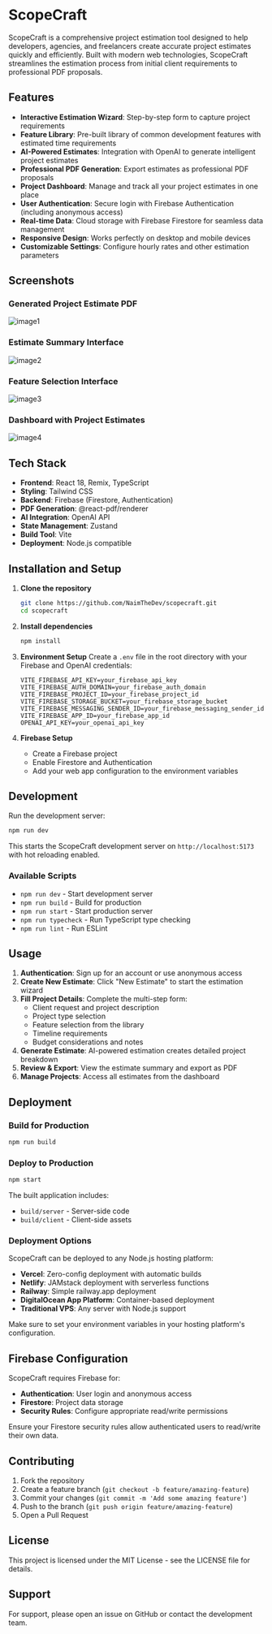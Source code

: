 # ScopeCraft

ScopeCraft is a comprehensive project estimation tool designed to help developers, agencies, and freelancers create accurate project estimates quickly and efficiently. Built with modern web technologies, ScopeCraft streamlines the estimation process from initial client requirements to professional PDF proposals.

## Features

- **Interactive Estimation Wizard**: Step-by-step form to capture project requirements
- **Feature Library**: Pre-built library of common development features with estimated time requirements
- **AI-Powered Estimates**: Integration with OpenAI to generate intelligent project estimates
- **Professional PDF Generation**: Export estimates as professional PDF proposals
- **Project Dashboard**: Manage and track all your project estimates in one place
- **User Authentication**: Secure login with Firebase Authentication (including anonymous access)
- **Real-time Data**: Cloud storage with Firebase Firestore for seamless data management
- **Responsive Design**: Works perfectly on desktop and mobile devices
- **Customizable Settings**: Configure hourly rates and other estimation parameters

## Screenshots

### Generated Project Estimate PDF
![image1](image1)

### Estimate Summary Interface
![image2](image2)

### Feature Selection Interface
![image3](image3)

### Dashboard with Project Estimates
![image4](image4)

## Tech Stack

- **Frontend**: React 18, Remix, TypeScript
- **Styling**: Tailwind CSS
- **Backend**: Firebase (Firestore, Authentication)
- **PDF Generation**: @react-pdf/renderer
- **AI Integration**: OpenAI API
- **State Management**: Zustand
- **Build Tool**: Vite
- **Deployment**: Node.js compatible

## Installation and Setup

1. **Clone the repository**
   ```sh
   git clone https://github.com/NaimTheDev/scopecraft.git
   cd scopecraft
   ```

2. **Install dependencies**
   ```sh
   npm install
   ```

3. **Environment Setup**
   Create a `.env` file in the root directory with your Firebase and OpenAI credentials:
   ```env
   VITE_FIREBASE_API_KEY=your_firebase_api_key
   VITE_FIREBASE_AUTH_DOMAIN=your_firebase_auth_domain
   VITE_FIREBASE_PROJECT_ID=your_firebase_project_id
   VITE_FIREBASE_STORAGE_BUCKET=your_firebase_storage_bucket
   VITE_FIREBASE_MESSAGING_SENDER_ID=your_firebase_messaging_sender_id
   VITE_FIREBASE_APP_ID=your_firebase_app_id
   OPENAI_API_KEY=your_openai_api_key
   ```

4. **Firebase Setup**
   - Create a Firebase project
   - Enable Firestore and Authentication
   - Add your web app configuration to the environment variables

## Development

Run the development server:

```sh
npm run dev
```

This starts the ScopeCraft development server on `http://localhost:5173` with hot reloading enabled.

### Available Scripts

- `npm run dev` - Start development server
- `npm run build` - Build for production
- `npm run start` - Start production server
- `npm run typecheck` - Run TypeScript type checking
- `npm run lint` - Run ESLint

## Usage

1. **Authentication**: Sign up for an account or use anonymous access
2. **Create New Estimate**: Click "New Estimate" to start the estimation wizard
3. **Fill Project Details**: Complete the multi-step form:
   - Client request and project description
   - Project type selection
   - Feature selection from the library
   - Timeline requirements
   - Budget considerations and notes
4. **Generate Estimate**: AI-powered estimation creates detailed project breakdown
5. **Review & Export**: View the estimate summary and export as PDF
6. **Manage Projects**: Access all estimates from the dashboard

## Deployment

### Build for Production

```sh
npm run build
```

### Deploy to Production

```sh
npm start
```

The built application includes:
- `build/server` - Server-side code
- `build/client` - Client-side assets

### Deployment Options

ScopeCraft can be deployed to any Node.js hosting platform:

- **Vercel**: Zero-config deployment with automatic builds
- **Netlify**: JAMstack deployment with serverless functions
- **Railway**: Simple railway.app deployment
- **DigitalOcean App Platform**: Container-based deployment
- **Traditional VPS**: Any server with Node.js support

Make sure to set your environment variables in your hosting platform's configuration.

## Firebase Configuration

ScopeCraft requires Firebase for:
- **Authentication**: User login and anonymous access
- **Firestore**: Project data storage
- **Security Rules**: Configure appropriate read/write permissions

Ensure your Firestore security rules allow authenticated users to read/write their own data.

## Contributing

1. Fork the repository
2. Create a feature branch (`git checkout -b feature/amazing-feature`)
3. Commit your changes (`git commit -m 'Add some amazing feature'`)
4. Push to the branch (`git push origin feature/amazing-feature`)
5. Open a Pull Request

## License

This project is licensed under the MIT License - see the LICENSE file for details.

## Support

For support, please open an issue on GitHub or contact the development team.
